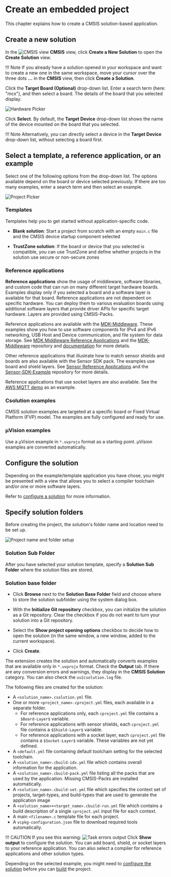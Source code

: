 # Create an embedded project

This chapter explains how to create a CMSIS solution-based application.

## Create a new solution

In the ![CMSIS view](./images/CMSISView.png) **CMSIS** view, click **Create a New Solution** to open the
**Create Solution** view.

!!! Note
    If you already have a solution opened in your workspace and want to create a new one in the same workspace, move
    your cursor over the three dots **...** in the **CMSIS** view, then click **Create a Solution**.

Click the **Target Board (Optional)** drop-down list. Enter a search term (here: "mcx"), and then select a board.
The details of the board that you selected display.

![Hardware Picker](./images/hardware-picker.png)

Click **Select**. By default, the **Target Device** drop-down list shows the name of the device mounted on the board that you selected.

!!! Note
    Alternatively, you can directly select a device in the **Target Device** drop-down list, without selecting a board first.

## Select a template, a reference application, or an example

Select one of the following options from the drop-down list. The options available depend on the board or device selected previously. If there are too many examples, enter a search term and then select an example.

![Project Picker](./images/project-picker.png)

### Templates

Templates help you to get started without application-specific code.

- **Blank solution**: Start a project from scratch with an empty `main.c` file and the CMSIS device startup component
  selected

- **TrustZone solution**: If the board or device that you selected is compatible, you can use TrustZone and define
  whether projects in the solution use secure or non-secure zones

### Reference applications

**Reference applications** show the usage of middleware, software libraries, and custom code that can run on many different
target hardware boards. Examples display only if you selected a board and a software layer is available for that board.
Reference applications are not dependent on specific hardware. You can deploy them to various evaluation boards using
additional software layers that provide driver APIs for specific target hardware. Layers are provided using CMSIS-Packs.

Reference applications are available with the [MDK-Middleware](https://www.keil.arm.com/packs/mdk-middleware-keil/versions/). These examples show you how to use software components for IPv4 and IPv6 networking, USB Host and Device communication, and file system for data storage. See [MDK Middleware Reference Applications](https://github.com/Open-CMSIS-Pack/cmsis-toolbox/blob/main/docs/ReferenceApplications.md#mdk-middleware-reference-applications) and the [MDK-Middleware](https://github.com/arm-software/MDK-Middleware) repository and [documentation](https://arm-software.github.io/MDK-Middleware/latest/General/index.html) for more details.

Other reference applications that illustrate how to match sensor shields and boards are also available with the Sensor SDK pack. The examples use board and shield layers. See [Sensor Reference Applications](https://github.com/Open-CMSIS-Pack/cmsis-toolbox/blob/main/docs/ReferenceApplications.md#sensor-reference-applications) and the [Sensor-SDK-Example](https://github.com/open-cmsis-pack/Sensor-SDK-Example) repository for more details.

Reference applications that use socket layers are also available. See the [AWS MQTT demo](https://github.com/Arm-Examples/AWS_MQTT_Demo) as an example.

### Csolution examples

CMSIS solution examples are targeted at a specific board or Fixed Virtual Platform (FVP) model. The examples are fully configured and ready for use.

### µVision examples

Use a µVision example in `*.uvprojx` format as a starting point. µVision examples are converted automatically.

## Configure the solution

Depending on the example/template application you have chose, you might be presented with a view that allows you to
select a compiler toolchain and/or one or more software layers.

Refer to [configure a solution](./configuration.md#configure-a-solution) for more information.

## Specify solution folders

Before creating the project, the solution's folder name and location need to be set up.

![Project name and folder setup](./images/create-new-solution-picker.png)

### Solution Sub Folder

After you have selected your solution template, specify a **Solution Sub Folder** where the solution files are stored.

### Solution base folder

- Click **Browse** next to the **Solution Base Folder** field and choose where to store the solution subfolder using the system
  dialog box.

- With the **Initialize Git repository** checkbox, you can initialize the solution as a Git repository. Clear the checkbox
  if you do not want to turn your solution into a Git repository.

- Select the **Show project opening options** checkbox to decide how to open the solution (in the same window, a new
  window, added to the current workspace).

- Click **Create**.

The extension creates the solution and automatically converts examples that are available only in `*.uvprojx` format. Check the **Output** tab. If there are any conversion errors and warnings, they display in the **CMSIS Solution** category. You can also check the `uv2csolution.log` file.

The following files are created for the solution:

- A `<solution_name>.csolution.yml` file.
- One or more `<project_name>.cproject.yml` files, each available in a separate folder.
    - For reference applications only, each `cproject.yml` file contains a `$Board-Layer$` variable.
    - For reference applications with sensor shields, each `cproject.yml` file contains a `$Shield-Layer$` variable.
    - For reference applications with a socket layer, each `cproject.yml` file contains a `$Socket-Layer$` variable. These
      variables are not yet defined.
- A `cdefault.yml` file containing default toolchain setting for the selected toolchain.
- A `<solution_name>.cbuild-idx.yml` file which contains overall information for the application.
- A `<solution_name>.cbuild-pack.yml` file listing all the packs that are used by the application. Missing CMSIS-Packs
  are installed automatically.
- A `<solution_name>.cbuild-set.yml` file which specifies the context set of projects, target-types, and build-types
  that are used to generate the application image
- A `<solution_name>+<target_name>.cbuild-run.yml` file which contains a build description of a single `cproject.yml`
  input file for each context.
- A main `<filename>.c` template file for each project.
- A `vcpkg-configuration.json` file to download required tools automatically.

!!! CAUTION
    If you see this warning:
    ![Task errors output](./images/task-errors.png)
    Click **Show output** to configure the solution. You can add board, shield, or socket layers to your reference
    application. You can also select a compiler for reference applications and other solution types.

Depending on the selected example, you might need to [configure the solution](./configuration.md#configure-a-solution)
before you can [build](./build.md) the project.
